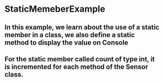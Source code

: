 # StaticMemeberExample
## In this example, we learn about the use of a static member in a class, we also define a static method to display the value on Console
## For the static member called count of type int, it is incremented for each method of the Sensor class.

